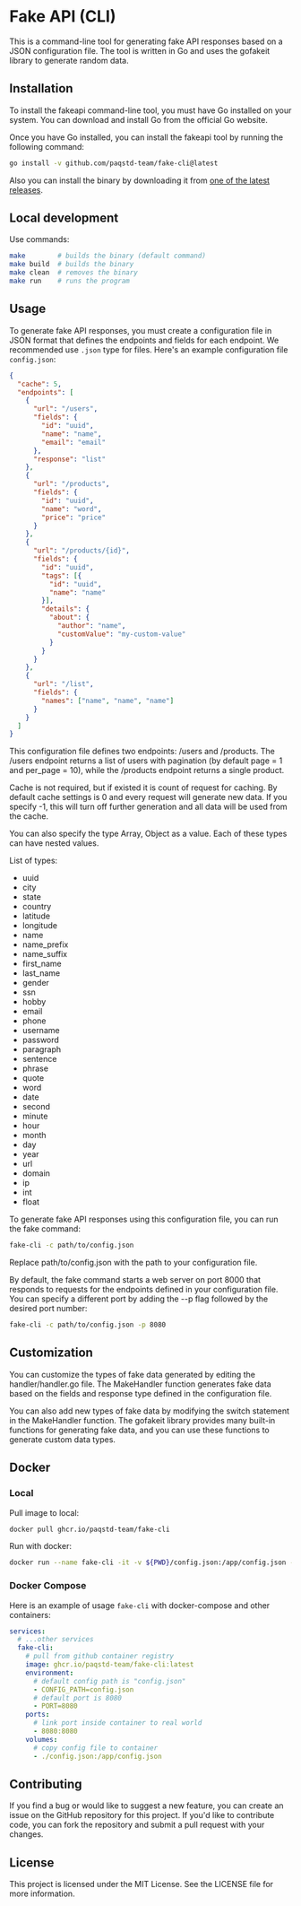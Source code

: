 # Fake API (CLI)

This is a command-line tool for generating fake API responses based on a JSON configuration file. The tool is written in Go and uses the gofakeit library to generate random data.

## Installation

To install the fakeapi command-line tool, you must have Go installed on your system. You can download and install Go from the official Go website.

Once you have Go installed, you can install the fakeapi tool by running the following command:
```bash
go install -v github.com/paqstd-team/fake-cli@latest
```

Also you can install the binary by downloading it from [one of the latest releases](https://github.com/paqstd-team/fake-cli/releases).

## Local development
Use commands:

```bash
make        # builds the binary (default command)
make build  # builds the binary
make clean  # removes the binary
make run    # runs the program
```

## Usage

To generate fake API responses, you must create a configuration file in JSON format that defines the endpoints and fields for each endpoint. We recommended use `.json` type for files. Here's an example configuration file `config.json`:

```json
{
  "cache": 5,
  "endpoints": [
    {
      "url": "/users",
      "fields": {
        "id": "uuid",
        "name": "name",
        "email": "email"
      },
      "response": "list"
    },
    {
      "url": "/products",
      "fields": {
        "id": "uuid",
        "name": "word",
        "price": "price"
      }
    },
    {
      "url": "/products/{id}",
      "fields": {
        "id": "uuid",
        "tags": [{
          "id": "uuid",
          "name": "name"
        }],
        "details": {
          "about": {
            "author": "name",
            "customValue": "my-custom-value"
          }
        }
      }
    },
    {
      "url": "/list",
      "fields": {
        "names": ["name", "name", "name"]
      }
    }
  ]
}
```
This configuration file defines two endpoints: /users and /products. The /users endpoint returns a list of users with pagination (by default page = 1 and per_page = 10), while the /products endpoint returns a single product.

Cache is not required, but if existed it is count of request for caching. By default cache settings is 0 and every request will generate new data. If you specify -1, this will turn off further generation and all data will be used from the cache.

You can also specify the type Array, Object as a value. Each of these types can have nested values. 

List of types:
- uuid
- city
- state
- country
- latitude
- longitude
- name
- name_prefix
- name_suffix
- first_name
- last_name
- gender
- ssn
- hobby
- email
- phone
- username
- password
- paragraph
- sentence
- phrase
- quote
- word
- date
- second
- minute
- hour
- month
- day
- year
- url
- domain
- ip
- int
- float


To generate fake API responses using this configuration file, you can run the fake command:

```bash
fake-cli -c path/to/config.json
```
Replace path/to/config.json with the path to your configuration file.

By default, the fake command starts a web server on port 8000 that responds to requests for the endpoints defined in your configuration file. You can specify a different port by adding the --p flag followed by the desired port number:

```bash
fake-cli -c path/to/config.json -p 8080
```

## Customization

You can customize the types of fake data generated by editing the handler/handler.go file. The MakeHandler function generates fake data based on the fields and response type defined in the configuration file.

You can also add new types of fake data by modifying the switch statement in the MakeHandler function. The gofakeit library provides many built-in functions for generating fake data, and you can use these functions to generate custom data types.


## Docker
### Local
Pull image to local:
```bash
docker pull ghcr.io/paqstd-team/fake-cli
```

Run with docker:
```bash
docker run --name fake-cli -it -v ${PWD}/config.json:/app/config.json -p 8080:8080 -e CONFIG_PATH=config.json -e PORT=8080 ghcr.io/paqstd-team/fake-cli
```

### Docker Compose
Here is an example of usage `fake-cli` with docker-compose and other containers:  
```yml
services:
  # ...other services
  fake-cli:
    # pull from github container registry
    image: ghcr.io/paqstd-team/fake-cli:latest
    environment:
      # default config path is "config.json"
      - CONFIG_PATH=config.json
      # default port is 8080
      - PORT=8080
    ports:
      # link port inside container to real world
      - 8080:8080
    volumes:
      # copy config file to container
      - ./config.json:/app/config.json
```

## Contributing

If you find a bug or would like to suggest a new feature, you can create an issue on the GitHub repository for this project. If you'd like to contribute code, you can fork the repository and submit a pull request with your changes.

## License

This project is licensed under the MIT License. See the LICENSE file for more information.
